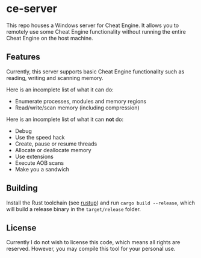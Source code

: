# ce-server
This repo houses a Windows server for Cheat Engine. It allows you to remotely use some Cheat Engine functionality without running the entire Cheat Engine on the host machine.

## Features
Currently, this server supports basic Cheat Engine functionality such as reading, writing and scanning memory.

Here is an incomplete list of what it can do:
- Enumerate processes, modules and memory regions
- Read/write/scan memory (including compression)


Here is an incomplete list of what it can **not** do:
- Debug
- Use the speed hack
- Create, pause or resume threads
- Allocate or deallocate memory
- Use extensions
- Execute AOB scans
- Make you a sandwich

## Building
Install the Rust toolchain (see [rustup](https://rustup.rs/)) and run `cargo build --release`, which will build a release binary in the `target/release` folder.

## License
Currently I do not wish to license this code, which means all rights are reserved. However, you may compile this tool for your personal use.
